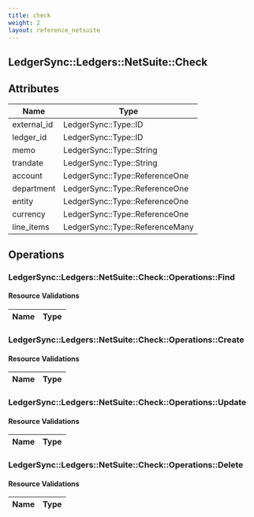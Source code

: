 ```yaml
---
title: check
weight: 2
layout: reference_netsuite
---
```


## LedgerSync::Ledgers::NetSuite::Check

## Attributes

| Name | Type |
| ---- | ---- |
| external_id | LedgerSync::Type::ID |
| ledger_id | LedgerSync::Type::ID |
| memo | LedgerSync::Type::String |
| trandate | LedgerSync::Type::String |
| account | LedgerSync::Type::ReferenceOne |
| department | LedgerSync::Type::ReferenceOne |
| entity | LedgerSync::Type::ReferenceOne |
| currency | LedgerSync::Type::ReferenceOne |
| line_items | LedgerSync::Type::ReferenceMany |


## Operations

### LedgerSync::Ledgers::NetSuite::Check::Operations::Find

#### Resource Validations

| Name | Type |
| ---- | ---- |
### LedgerSync::Ledgers::NetSuite::Check::Operations::Create

#### Resource Validations

| Name | Type |
| ---- | ---- |
### LedgerSync::Ledgers::NetSuite::Check::Operations::Update

#### Resource Validations

| Name | Type |
| ---- | ---- |
### LedgerSync::Ledgers::NetSuite::Check::Operations::Delete

#### Resource Validations

| Name | Type |
| ---- | ---- |
